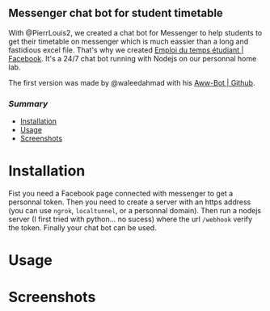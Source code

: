 ## Messenger chat bot for student timetable

With @PierrLouis2, we created a chat bot for Messenger to help students to get their timetable on messenger which is much eassier than a long and fastidious excel file. 
That's why we created [Emploi du temps étudiant | Facebook](https://www.facebook.com/profile.php?id=100090431688914). 
It's a 24/7 chat bot running with Nodejs on our personnal home lab.

The first version was made by @waleedahmad with his [Aww-Bot | Github](https://github.com/waleedahmad/Aww-Bot).

### _Summary_

- [Installation](#installation)
- [Usage](#usage)
- [Screenshots](#screenshots)

# Installation

Fist you need a Facebook page connected with messenger to get a personnal token. Then you need to create a server with an https address (you can use `ngrok`, `localtunnel`, or a personnal domain). Then run a nodejs server (I first tried with python... no sucess) where the url `/webhook` verify the token. Finally your chat bot can be used.

# Usage





# Screenshots
